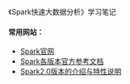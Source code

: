 《Spark快速大数据分析》学习笔记
#### 常用网站：
* <a href="https://spark.apache.org/" target="_blank">Spark官网</a>
* <a href="https://spark.apache.org/documentation.html" target="_blank">Spark各版本官方参考文档</a>
* <a href="https://spark.apache.org/releases/spark-release-2-0-0.html" target="_blank">Spark2.0版本的介绍与特性说明</a>



